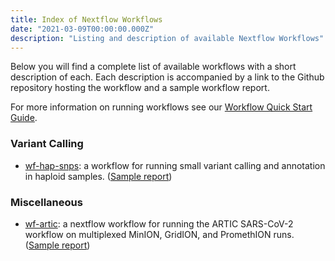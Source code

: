 ```yaml
---
title: Index of Nextflow Workflows
date: "2021-03-09T00:00:00.000Z"
description: "Listing and description of available Nextflow Workflows"
---
```


Below you will find a complete list of available workflows with a short
description of each. Each description is accompanied by a link to the
Github repository hosting the workflow and a sample workflow report.

For more information on running workflows see our [Workflow Quick Start Guide](/wfquickstart).

### Variant Calling

* [wf-hap-snps](https://www.github.com/epi2me-labs/wf-hap-snps): a workflow for
  running small variant calling and annotation in haploid samples.
  ([Sample report](/workflows/wf-hap-snps.html))

### Miscellaneous

* [wf-artic](https://www.github.com/epi2me-labs/wf-artic): a nextflow workflow for
  running the ARTIC SARS-CoV-2 workflow on multiplexed MinION, GridION, and
  PromethION runs. ([Sample report](/workflows/wf-artic.html))
